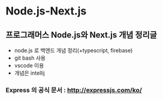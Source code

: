 # Node.js-Next.js
## 프로그래머스 Node.js와 Next.js 개념 정리글

- node.js 로 백엔드 개념 정리(+typescript, firebase)
- git bash 사용
- vscode 이용
- 개념은 intellij

### Express 의 공식 문서 : http://expressjs.com/ko/